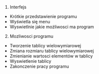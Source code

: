 1. Interfejs 

  - Krótkie przedstawienie programu
  - Wyświetla się menu
  - Wyswietlnie jakie możliwosci ma program

2. Mozliwosci programu

  - Tworzenie tablicy wielowymiarowej
  - Zmiana rozmiaru tablicy wielowymiarowej
  - Zmienianie wartosci elementów w tablicy
  - Wyswietlenie tablicy
  - Zakonczenie pracy programu
